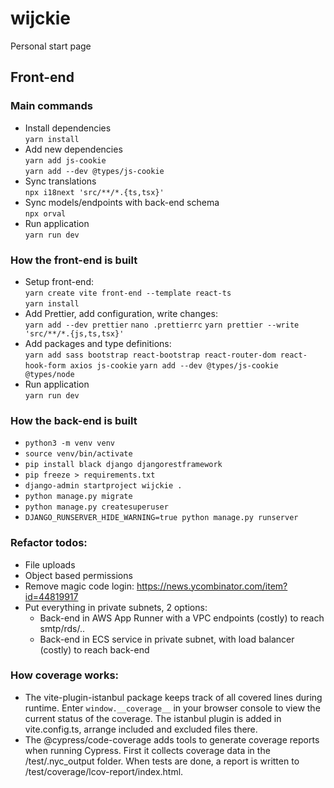 # wijckie

Personal start page

## Front-end

### Main commands

- Install dependencies  
  `yarn install`
- Add new dependencies  
  `yarn add js-cookie`  
  `yarn add --dev @types/js-cookie`
- Sync translations  
  `npx i18next 'src/**/*.{ts,tsx}'`
- Sync models/endpoints with back-end schema  
  `npx orval`
- Run application  
  `yarn run dev`

### How the front-end is built

- Setup front-end:  
  `yarn create vite front-end --template react-ts`  
  `yarn install`
- Add Prettier, add configuration, write changes:  
  `yarn add --dev prettier`
  `nano .prettierrc`
  `yarn prettier --write 'src/**/*.{js,ts,tsx}'`
- Add packages and type definitions:  
  `yarn add sass bootstrap react-bootstrap react-router-dom react-hook-form axios js-cookie`
  `yarn add --dev @types/js-cookie @types/node`
- Run application  
  `yarn run dev`

### How the back-end is built

- `python3 -m venv venv`
- `source venv/bin/activate`
- `pip install black django djangorestframework`
- `pip freeze > requirements.txt`
- `django-admin startproject wijckie .`
- `python manage.py migrate`
- `python manage.py createsuperuser`
- `DJANGO_RUNSERVER_HIDE_WARNING=true python manage.py runserver`

### Refactor todos:

- File uploads
- Object based permissions
- Remove magic code login: https://news.ycombinator.com/item?id=44819917
- Put everything in private subnets, 2 options:
  - Back-end in AWS App Runner with a VPC endpoints (costly) to reach smtp/rds/..
  - Back-end in ECS service in private subnet, with load balancer (costly) to reach back-end

### How coverage works:

- The vite-plugin-istanbul package keeps track of all covered lines during runtime. Enter `window.__coverage__` in your browser console to view the current status of the coverage. The istanbul plugin is added in vite.config.ts, arrange included and excluded files there.
- The @cypress/code-coverage adds tools to generate coverage reports when running Cypress. First it collects coverage data in the /test/.nyc_output folder. When tests are done, a report is written to /test/coverage/lcov-report/index.html.
